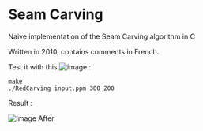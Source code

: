 # Seam Carving
Naive implementation of the Seam Carving algorithm in C

Written in 2010, contains comments in French.

Test it with this ![image](/input.ppm) : 

```
make
./RedCarving input.ppm 300 200
```
Result : 

![Image After](/input_resize.ppm)
